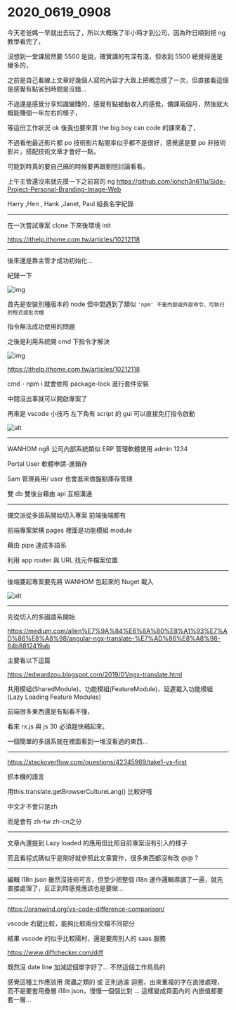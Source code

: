 # 2020_0619_0908

今天老爸媽一早就出去玩了，所以大概晚了半小時才到公司，因為昨日順到把 ng 教學看完了，

沒想到一堂課居然要 5500 是說，確實講的有深有淺，但收到 5500 總覺得還是蠻多的，

之前是自己看線上文章好幾個人寫的內容才大致上把概念摸了一次，但直接看這個是感覺有點省到時間是沒錯...

不過還是感覺分享知識蠻賺的，感覺有點被動收入的感覺，備課兩個月，然後就大概能賺個一年左右的樣子，

等這份工作狀況 ok 後我也要來買 the big boy can code 的課來看了，

不過看他最近影片都 po 技術影片點閱率似乎都不是很好，感覺還是要 po 非技術影片，搭配技術文章才會好一點，

可能到時真的要自己搞的時候要再跟劉愷討論看看。

上午主管還沒來就先摸一下之前寫的 ng <https://github.com/johch3n611u/Side-Project-Personal-Branding-Image-Web>

Harry ,Hen , Hank ,Janet, Paul 組長名字紀錄

---

在一次嘗試專案 clone 下來後環境 init

<https://ithelp.ithome.com.tw/articles/10212118>

---

後來還是靠主管才成功初始化...

紀錄一下

![img](/sinda-notes/img/emtInit.jpg)

首先是安裝別種版本的 node 但中間遇到了類似 `'npm' 不是內部或外部命令、可執行的程式或批次檔`

指令無法成功使用的問題

之後是利用系統開 cmd 下指令才解決

![img](../img/cmdSys.png)

<https://ithelp.ithome.com.tw/articles/10212118>

cmd - npm i 就會依照 package-lock 進行套件安裝

中間沒出事就可以開啟專案了

再來是 vscode 小技巧 左下角有 script 的 gui 可以直接免打指令啟動

![alt](/sinda-notes/img/vscodeuseGUIcmd.png)

---

WANHOM ng8 公司內部系統類似 ERP 管理軟體使用 admin 1234

Portal User 軟體申請-進銷存

Sam 管理員用/ user 也會進來做盤點庫存管理

雙 db 雙後台藉由 api 互相溝通

---

備交派從多語系開始切入專案 前端後端都有

前端專案架構 pages 裡面是功能模組 module

藉由 pipe 達成多語系

利用 app router 與 URL 找元件檔案位置

---

後端要起專案要先將 WANHOM 包起來的 Nuget 載入

![alt](../img/nugetsourse.png)

---

先從切入的多國語系開始

<https://medium.com/allen%E7%9A%84%E6%8A%80%E8%A1%93%E7%AD%86%E8%A8%98/angular-ngx-translate-%E7%AD%86%E8%A8%98-84b8812419ab>

主要看以下這篇

<https://edwardzou.blogspot.com/2019/01/ngx-translate.html>

共用模組(SharedModule)、功能模組(FeatureModule)、延遲載入功能模組(Lazy Loading Feature Modules)

前端很多東西還是有點看不懂，

看來 rx.js 與 js 30 必須趕快補起來，

一個簡單的多語系就在裡面看到一堆沒看過的東西...

---

<https://stackoverflow.com/questions/42345969/take1-vs-first>

抓本機的語言

用this.translate.getBrowserCultureLang() 比較好哦

中文才不會只是zh

而是會有 zh-tw zh-cn之分

---

文章內還提到 Lazy loaded 的應用但比照目前專案沒有引入的樣子

而且看程式碼似乎是剛好就參照此文章實作，很多東西都沒有改 @@ ?

---

編輯 i18n json 雖然沒技術可言，但至少把整個 i18n 運作邏輯導讀了一遍，就先直接處理了，反正到時感覺應該也是要做...

---

<https://oranwind.org/vs-code-difference-comparison/>

vscode 右鍵比較，能夠比較兩份文檔不同部分

結果 vscode 的似乎比較陽村，還是要用別人的 saas 服務

<https://www.diffchecker.com/diff>

既然沒 date line 加減認個單字好了... 不然這個工作鳥鳥的

感覺這種工作應該用 爬蟲之類的 或 正則過濾 迴圈，出來重複的字在直接處理，而不是要套用疊層 i18n json，慢慢一個個比對 ... 這樣變成頁面內的 內嵌值都要套一層...
